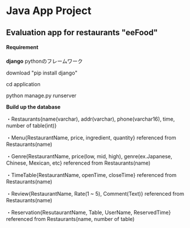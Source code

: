 # Java App Project
## Evaluation app for restaurants "eeFood"
#### Requirement
**django**
pythonのフレームワーク

download    "pip install django"

cd application

python manage.py runserver

**Build up the database**

・Restaurants{name(varchar), addr(varchar), phone(varchar16), time, number of table(int)}

・Menu{RestaurantName, price, ingredient, quantity} referenced from Restaurants(name)

・Genre{RestaurantName, price(low, mid, high), genre(ex.Japanese, Chinese, Mexican, etc} referenced from Restaurants(name)

・TimeTable{RestaurantName, openTime, closeTime} referenced from Restaurants(name)

・Review{RestaurantName, Rate(1 ~ 5), Comment(Text)} referenced from Restaurants(name)

・Reservation{ResutaurantName, Table, UserName, ReservedTime} referenced from Restaurants(name, number of table)

